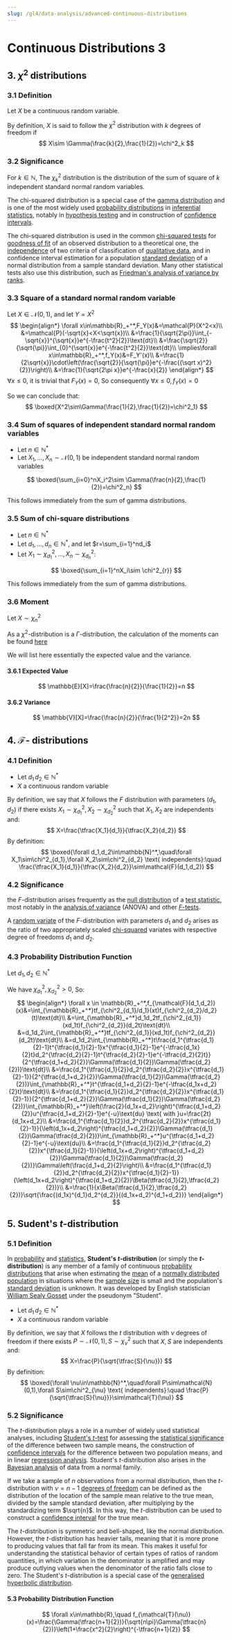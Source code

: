 ```yaml
---
slug: /gl4/data-analysis/advanced-continuous-distributions
---
```


# Continuous Distributions 3

## 3. $\chi^2$ distributions

### 3.1 Definition

Let $X$ be a continuous random variable.

By definition, $X$ is said to follow the $\chi^2$ distribution with $k$ degrees of freedom if
$$
X\sim \Gamma(\frac{k}{2},\frac{1}{2})=\chi^2_k
$$

### 3.2 Significance

For $k\in\mathbb{N},$ The $\chi^2_k$ distribution is the distribution of the sum of square of $k$ independent standard normal random variables.

The chi-squared distribution is a special case of the [gamma distribution](https://en.wikipedia.org/wiki/Gamma_distribution) and is one of the most widely used [probability distributions](https://en.wikipedia.org/wiki/Probability_distribution) in [inferential statistics](https://en.wikipedia.org/wiki/Inferential_statistics), notably in [hypothesis testing](https://en.wikipedia.org/wiki/Hypothesis_testing) and in construction of [confidence intervals](https://en.wikipedia.org/wiki/Confidence_interval).

The chi-squared distribution is used in the common [chi-squared tests](https://en.wikipedia.org/wiki/Chi-squared_test) for [goodness of fit](https://en.wikipedia.org/wiki/Goodness_of_fit) of an observed distribution to a theoretical one, the [independence](https://en.wikipedia.org/wiki/Statistical_independence) of two criteria of classification of [qualitative data](https://en.wikipedia.org/wiki/Data_analysis), and in confidence interval estimation for a population [standard deviation](https://en.wikipedia.org/wiki/Standard_deviation) of a normal distribution from a sample standard deviation. Many other statistical tests also use this distribution, such as [Friedman's analysis of variance by ranks](https://en.wikipedia.org/wiki/Friedman_test).

### 3.3 Square of a standard normal random variable

Let $X\in\mathcal{N}(0,1),$ and let $Y=X^2$
$$
\begin{align*}
\forall x\in\mathbb{R}_+^*,F_Y(x)&=\mathcal{P}(X^2<x)\\
&=\mathcal{P}(-\sqrt{x}<X<\sqrt{x})\\
&=\frac{1}{\sqrt{2\pi}}\int_{-\sqrt{x}}^{\sqrt{x}}e^{-\frac{t^2}{2}}\text{dt}\\
&=\frac{\sqrt{2}}{\sqrt{\pi}}\int_{0}^{\sqrt{x}}e^{-\frac{t^2}{2}}\text{dt}\\
\implies\forall x\in\mathbb{R}_+^*,f_Y(x)&=F_Y'(x)\\
&=\frac{1}{2\sqrt{x}}\cdot\left(\frac{\sqrt{2}}{\sqrt{\pi}}e^{-\frac{(\sqrt x)^2}{2}}\right)\\
&=\frac{1}{\sqrt{2\pi x}}e^{-\frac{x}{2}}
\end{align*}
$$
$\forall x\leq0,$ it is trivial that $F_Y(x)=0,$ So consequently $\forall x\leq 0,f_Y(x)=0$

So we can conclude that:
$$
\boxed{X^2\sim\Gamma(\frac{1}{2},\frac{1}{2})=\chi^2_1}
$$

### 3.4 Sum of squares of independent standard normal random variables

- Let $n\in\mathbb{N}^*$
- Let $X_1,\dots,X_n \sim \mathcal{N}(0,1)$ be independent standard normal random variables

$$
\boxed{\sum_{i=0}^nX_i^2\sim \Gamma(\frac{n}{2},\frac{1}{2})=\chi^2_n}
$$

This follows immediately from the sum of gamma distributions.

### 3.5 Sum of chi-square distributions

- Let $n\in\mathbb{N}^*$
- Let $d_1,\dots,d_n\in\mathbb{N}^*,$ and let $r=\sum_{i=1}^nd_i$
- Let $X_1\sim \chi^2_{d_1},\dots,X_n\sim \chi^2_{d_n}$:

$$
\boxed{\sum_{i=1}^nX_i\sim \chi^2_{r}}
$$

This follows immediately from the sum of gamma distributions.

### 3.6 Moment

Let $X\sim\chi_n^2$

As a $\chi^2$-distribution is a $\Gamma$-distribution, the calculation of the moments can be found [here](05-continuous-distributions.md#gamma-distribution)

We will list here essentially the expected value and the variance.

#### 3.6.1 Expected Value

$$
\mathbb{E}[X]=\frac{\frac{n}{2}}{\frac{1}{2}}=n
$$

#### 3.6.2 Variance

$$
\mathbb{V}[X]=\frac{\frac{n}{2}}{\frac{1}{2^2}}=2n
$$

## 4. $\mathcal{F}$- distributions

### 4.1 Definition

- Let $d_1\,d_2 \in\mathbb{N}^*$
- $X$ a continuous random variable

By definition, we say that $X$ follows the $F$ distribution with parameters $(d_1,d_2)$ if there exists $X_1\sim\chi^2_{d_1},X_2\sim \chi^2_{d_2}$ such that $X_1,X_2$ are independents and:
$$
X=\frac{\tfrac{X_1}{d_1}}{\tfrac{X_2}{d_2}}
$$
By definition:
$$
\boxed{\forall d_1,d_2\in\mathbb{N}^*,\quad\forall X_1\sim\chi^2_{d_1},\forall X_2\sim\chi^2_{d_2} \text{ independents}:\quad \frac{\tfrac{X_1}{d_1}}{\tfrac{X_2}{d_2}}\sim\mathcal{F}(d_1,d_2)}
$$

### 4.2 Significance

the $F$-distribution arises frequently as the [null distribution](https://en.wikipedia.org/wiki/Null_distribution) of a [test statistic](https://en.wikipedia.org/wiki/Test_statistic), most notably in the [analysis of variance](https://en.wikipedia.org/wiki/Analysis_of_variance) (ANOVA) and other [*F*-tests](https://en.wikipedia.org/wiki/F-test).

A [random variate](https://en.wikipedia.org/wiki/Random_variate) of the *F*-distribution with parameters $d_1$ and $d_2$ arises as the ratio of two appropriately scaled [chi-squared](https://en.wikipedia.org/wiki/Chi-squared_distribution) variates with respective degree of freedoms $d_1$ and $d_2$.

### 4.3 Probability Distribution Function

Let $d_1,d_2\in\mathbb{N}^*$

We have $\chi_{d_1}^2,\chi_{d_2}^2> 0$, So:
$$
\begin{align*}
\forall x \in \mathbb{R}_+^*,f_{\mathcal{F}(d_1,d_2)}(x)&=\int_{\mathbb{R}_+^*}tf_{\chi^2_{d_1}/d_1}(xt)f_{\chi^2_{d_2}/d_2}(t)\text{dt}\\
&=\int_{\mathbb{R}_+^*}d_1d_2tf_{\chi^2_{d_1}}(xd_1t)f_{\chi^2_{d_2}}(d_2t)\text{dt}\\
&=d_1d_2\int_{\mathbb{R}_+^*}tf_{\chi^2_{d_1}}(xd_1t)f_{\chi^2_{d_2}}(d_2t)\text{dt}\\
&=d_1d_2\int_{\mathbb{R}_+^*}t\frac{d_1^{\tfrac{d_1}{2}-1}t^{\tfrac{d_1}{2}-1}x^{\tfrac{d_1}{2}-1}e^{-\tfrac{d_1x}{2}t}d_2^{\tfrac{d_2}{2}-1}t^{\tfrac{d_2}{2}-1}e^{-\tfrac{d_2}{2}t}}{2^{\tfrac{d_1+d_2}{2}}\Gamma(\tfrac{d_1}{2})\Gamma(\tfrac{d_2}{2})}\text{dt}\\
&=\frac{d_1^{\tfrac{d_1}{2}}d_2^{\tfrac{d_2}{2}}x^{\tfrac{d_1}{2}-1}}{2^{\tfrac{d_1+d_2}{2}}\Gamma(\tfrac{d_1}{2})\Gamma(\tfrac{d_2}{2})}\int_{\mathbb{R}_+^*}t^{\tfrac{d_1+d_2}{2}-1}e^{-\tfrac{d_1x+d_2}{2}t}\text{dt}\\
&=\frac{d_1^{\tfrac{d_1}{2}}d_2^{\tfrac{d_2}{2}}x^{\tfrac{d_1}{2}-1}}{2^{\tfrac{d_1+d_2}{2}}\Gamma(\tfrac{d_1}{2})\Gamma(\tfrac{d_2}{2})}\int_{\mathbb{R}_+^*}\left(\frac{2}{d_1x+d_2}\right)^{\tfrac{d_1+d_2}{2}}u^{\tfrac{d_1+d_2}{2}-1}e^{-u}\text{du} \text{ with }u=\frac{2t}{d_1x+d_2}\\
&=\frac{d_1^{\tfrac{d_1}{2}}d_2^{\tfrac{d_2}{2}}x^{\tfrac{d_1}{2}-1}}{\left(d_1x+d_2\right)^{\tfrac{d_1+d_2}{2}}\Gamma(\tfrac{d_1}{2})\Gamma(\tfrac{d_2}{2})}\int_{\mathbb{R}_+^*}u^{\tfrac{d_1+d_2}{2}-1}e^{-u}\text{du}\\
&=\frac{d_1^{\tfrac{d_1}{2}}d_2^{\tfrac{d_2}{2}}x^{\tfrac{d_1}{2}-1}}{\left(d_1x+d_2\right)^{\tfrac{d_1+d_2}{2}}\Gamma(\tfrac{d_1}{2})\Gamma(\tfrac{d_2}{2})}\Gamma\left(\frac{d_1+d_2}{2}\right)\\
&=\frac{d_1^{\tfrac{d_1}{2}}d_2^{\tfrac{d_2}{2}}x^{\tfrac{d_1}{2}-1}}{\left(d_1x+d_2\right)^{\tfrac{d_1+d_2}{2}}\Beta(\tfrac{d_1}{2},\tfrac{d_2}{2})}\\
&=\frac{1}{x\Beta(\tfrac{d_1}{2},\tfrac{d_2}{2})}\sqrt{\frac{(d_1x)^{d_1}d_2^{d_2}}{(d_1x+d_2)^{d_1+d_2}}}
\end{align*}
$$

## 5. Sudent's $t$-distribution

### 5.1 Definition

In [probability](https://en.wikipedia.org/wiki/Probability) and [statistics](https://en.wikipedia.org/wiki/Statistics), **Student's $t$-distribution** (or simply the **$t$-distribution**) is any member of a family of continuous [probability distributions](https://en.wikipedia.org/wiki/Probability_distribution) that arise when estimating the [mean](https://en.wikipedia.org/wiki/Expected_value) of a [normally distributed](https://en.wikipedia.org/wiki/Normal_distribution) [population](https://en.wikipedia.org/wiki/Statistical_population) in situations where the [sample size](https://en.wikipedia.org/wiki/Sample_size) is small and the population's [standard deviation](https://en.wikipedia.org/wiki/Standard_deviation) is unknown. It was developed by English statistician [William Sealy Gosset](https://en.wikipedia.org/wiki/William_Sealy_Gosset) under the pseudonym "Student".

- Let $d_1\,d_2 \in\mathbb{N}^*$
- $X$ a continuous random variable

By definition, we say that $X$ follows the $t$ distribution with $\nu$ degrees of freedom if there exists $P\sim\mathcal{N}(0,1),S\sim \chi^2_{\nu}$ such that $X,S$ are independents and:
$$
X=\frac{P}{\sqrt{\tfrac{S}{\nu}}}
$$
By definition:
$$
\boxed{\forall \nu\in\mathbb{N}^*,\quad\forall P\sim\mathcal{N}(0,1),\forall S\sim\chi^2_{\nu} \text{ independents}:\quad \frac{P}{\sqrt{\tfrac{S}{\nu}}}\sim\mathcal{T}(\nu)}
$$

### 5.2 Significance

The $t$-distribution plays a role in a number of widely used statistical analyses, including [Student's *t*-test](https://en.wikipedia.org/wiki/Student's_t-test) for assessing the [statistical significance](https://en.wikipedia.org/wiki/Statistical_significance) of the difference between two sample means, the construction of [confidence intervals](https://en.wikipedia.org/wiki/Confidence_interval) for the difference between two population means, and in linear [regression analysis](https://en.wikipedia.org/wiki/Regression_analysis). Student's *t*-distribution also arises in the [Bayesian analysis](https://en.wikipedia.org/wiki/Bayesian_analysis) of data from a normal family.

If we take a sample of $n$ observations from a normal distribution, then the *$t$*-distribution with $\nu=n-1$ [degrees of freedom](https://en.wikipedia.org/wiki/Degrees_of_freedom_(statistics)) can be defined as the distribution of the location of the sample mean relative to the true mean, divided by the sample standard deviation, after multiplying by the standardizing term $\sqrt{n}$. In this way, the *t*-distribution can be used to construct a [confidence interval](https://en.wikipedia.org/wiki/Confidence_interval) for the true mean.

The $t$-distribution is symmetric and bell-shaped, like the normal distribution. However, the $t$-distribution has heavier tails, meaning that it is more prone to producing values that fall far from its mean. This makes it useful for understanding the statistical behavior of certain types of ratios of random quantities, in which variation in the denominator is amplified and may produce outlying values when the denominator of the ratio falls close to zero. The Student's $t$-distribution is a special case of the [generalised hyperbolic distribution](https://en.wikipedia.org/wiki/Generalised_hyperbolic_distribution).

#### 5.3 Probability Distribution Function

$$
\forall x\in\mathbb{R},\quad f_{\mathcal{T}(\nu)}(x)=\frac{\Gamma(\tfrac{n+1}{2})}{\sqrt{n\pi}\Gamma(\tfrac{n}{2})}\left(1+\frac{x^2}{2}\right)^{-\tfrac{n+1}{2}}
$$

